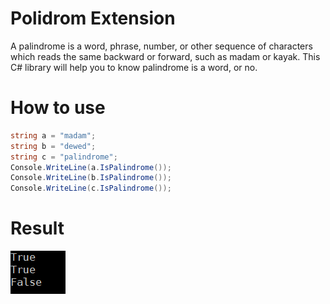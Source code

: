 # Polidrom Extension
A palindrome is a word, phrase, number, or other sequence of characters which reads the same backward or forward, such as madam or kayak.
This C# library will help you to know palindrome is a word, or no.
# How to use
```C#
string a = "madam";
string b = "dewed";
string c = "palindrome";
Console.WriteLine(a.IsPalindrome());
Console.WriteLine(b.IsPalindrome());
Console.WriteLine(c.IsPalindrome());
```
# Result
![GitHub Logo](polindrome.png)
